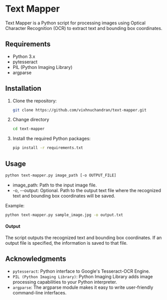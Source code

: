 # Text Mapper

Text Mapper is a Python script for processing images using Optical Character Recognition (OCR) to extract text and bounding box coordinates.

## Requirements

- Python 3.x
- pytesseract
- PIL (Python Imaging Library)
- argparse

## Installation

1. Clone the repository:

   ```bash
   git clone https://github.com/vixhnuchandran/text-mapper.git
   ```

2. Change directory
   ```bash
   cd text-mapper
   ```
3. Install the required Python packages:

   ```bash
   pip install -r requirements.txt
   ```

## Usage

```bash
python text-mapper.py image_path [-o OUTPUT_FILE]
```

- image_path: Path to the input image file.
- -o, --output: Optional. Path to the output text file where the recognized text and bounding box coordinates will be saved.

Example:

```bash
python text-mapper.py sample_image.jpg -o output.txt
```

#### Output

The script outputs the recognized text and bounding box coordinates. If an output file is specified, the information is saved to that file.

## Acknowledgments

- `pytesseract`: Python interface to Google's Tesseract-OCR Engine.
- `PIL (Python Imaging Library)`: Python Imaging Library adds image processing capabilities to your Python interpreter.
- `argparse`: The argparse module makes it easy to write user-friendly command-line interfaces.
